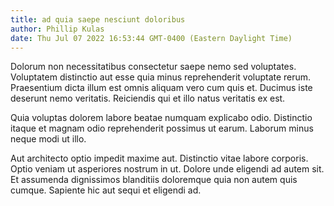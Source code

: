 ```yaml
---
title: ad quia saepe nesciunt doloribus
author: Phillip Kulas
date: Thu Jul 07 2022 16:53:44 GMT-0400 (Eastern Daylight Time)
---
```

Dolorum non necessitatibus consectetur saepe nemo sed voluptates. Voluptatem distinctio aut esse quia minus reprehenderit voluptate rerum. Praesentium dicta illum est omnis aliquam vero cum quis et. Ducimus iste deserunt nemo veritatis. Reiciendis qui et illo natus veritatis ex est.

 Quia voluptas dolorem labore beatae numquam explicabo odio. Distinctio itaque et magnam odio reprehenderit possimus ut earum. Laborum minus neque modi ut illo.

 Aut architecto optio impedit maxime aut. Distinctio vitae labore corporis. Optio veniam ut asperiores nostrum in ut. Dolore unde eligendi ad autem sit. Et assumenda dignissimos blanditiis doloremque quia non autem quis cumque. Sapiente hic aut sequi et eligendi ad.
